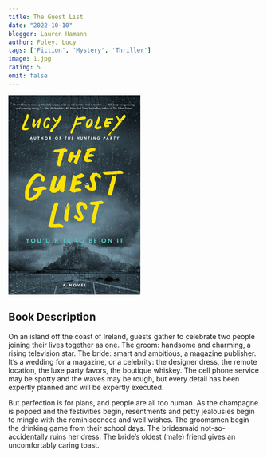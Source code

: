 ```yaml
---
title: The Guest List 
date: "2022-10-10"
blogger: Lauren Hamann
author: Foley, Lucy
tags: ['Fiction', 'Mystery', 'Thriller']
image: 1.jpg
rating: 5
omit: false
---
```


![Book Cover](1.jpg)

## Book Description

On an island off the coast of Ireland, guests gather to celebrate two people joining their lives together as one. The groom: handsome and charming, a rising television star. The bride: smart and ambitious, a magazine publisher. It’s a wedding for a magazine, or a celebrity: the designer dress, the remote location, the luxe party favors, the boutique whiskey. The cell phone service may be spotty and the waves may be rough, but every detail has been expertly planned and will be expertly executed.

But perfection is for plans, and people are all too human. As the champagne is popped and the festivities begin, resentments and petty jealousies begin to mingle with the reminiscences and well wishes. The groomsmen begin the drinking game from their school days. The bridesmaid not-so-accidentally ruins her dress. The bride’s oldest (male) friend gives an uncomfortably caring toast.